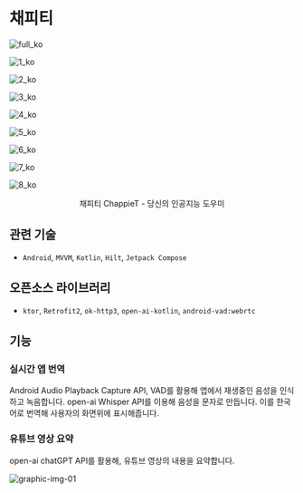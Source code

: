 # 채피티
![full_ko](https://github.com/drone0898/ChappieT_public/assets/47773972/42c874c8-2387-4cac-bdc7-ac53a11ac32f)

![1_ko](https://github.com/drone0898/ChappieT_public/assets/47773972/81262e85-d160-4806-bce6-b7fb1fd03f7e)

![2_ko](https://github.com/drone0898/ChappieT_public/assets/47773972/34dbb43a-c9de-4cf4-bd27-3936c1cd222e)

![3_ko](https://github.com/drone0898/ChappieT_public/assets/47773972/cab699e3-8fab-4b5d-8e4b-70056dffcf0b)

![4_ko](https://github.com/drone0898/ChappieT_public/assets/47773972/73e3137f-6d64-4642-a5c0-01b2eda27536)

![5_ko](https://github.com/drone0898/ChappieT_public/assets/47773972/5d42f196-53e0-41de-8acb-7cc2a5e4d551)

![6_ko](https://github.com/drone0898/ChappieT_public/assets/47773972/0d3e3ca8-1c24-4412-87c5-574481458c43)

![7_ko](https://github.com/drone0898/ChappieT_public/assets/47773972/6db5bc22-4c66-4d62-b28c-f95e537a9666)

![8_ko](https://github.com/drone0898/ChappieT_public/assets/47773972/8be2caef-500b-4a1e-a27b-86fcce9e0dd1)


<div align="center">
채피티 ChappieT - 당신의 인공지능 도우미
</div>

## 관련 기술
  - `Android`, `MVVM`, `Kotlin`, `Hilt`, `Jetpack Compose`

## 오픈소스 라이브러리
 - `ktor`, `Retrofit2`, `ok-http3`, `open-ai-kotlin`, `android-vad:webrtc`

## 기능

### 실시간 앱 번역

Android Audio Playback Capture API, VAD를 활용해 앱에서 재생중인 음성을 인식하고 녹음합니다.
open-ai Whisper API를 이용해 음성을 문자로 만듭니다. 이를 한국어로 번역해 사용자의 화면위에 표시해줍니다.


### 유튜브 영상 요약

open-ai chatGPT API를 활용해, 유튜브 영상의 내용을 요약합니다.



![graphic-img-01](https://github.com/drone0898/ChappieT_public/assets/47773972/9f4b21dc-e758-47be-91c4-366290d154e5)
